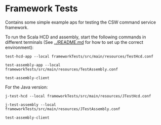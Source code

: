 Framework Tests
===============

Contains some simple example aps for testing the CSW command service framework.

To run the Scala HCD and assembly, start the following commands in different terminals (See [../README.md](../README.md) for how to set up the correct environment):

    test-hcd-app --local frameworkTests/src/main/resources/TestHcd.conf

    test-assembly-app --local frameworkTests/src/main/resources/TestAssembly.conf

    test-assembly-client

For the Java version:

    j-test-hcd --local frameworkTests/src/main/resources/JTestHcd.conf
    
    j-test-assembly --local frameworkTests/src/main/resources/JTestAssembly.conf

    test-assembly-client


